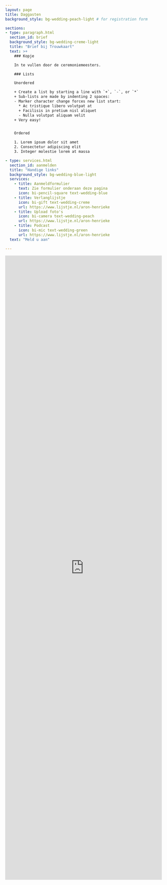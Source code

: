 ```yaml
---
layout: page
title: Daggasten
background_style: bg-wedding-peach-light # for registration form

sections:
- type: paragraph.html
  section_id: brief
  background_style: bg-wedding-creme-light
  title: "Brief bij Trouwkaart"
  text: >+
    ### Kopje

    In te vullen door de ceremoniemeesters.

    ### Lists

    Unordered

    + Create a list by starting a line with `+`, `-`, or `*`
    + Sub-lists are made by indenting 2 spaces:
    - Marker character change forces new list start:
      * Ac tristique libero volutpat at
      + Facilisis in pretium nisl aliquet
      - Nulla volutpat aliquam velit
    + Very easy!


    Ordered

    1. Lorem ipsum dolor sit amet
    2. Consectetur adipiscing elit
    3. Integer molestie lorem at massa

- type: services.html
  section_id: aanmelden
  title: "Handige links"
  background_style: bg-wedding-blue-light
  services:
    - title: Aanmeldformulier
      text: Zie formulier onderaan deze pagina
      icon: bi-pencil-square text-wedding-blue
    - title: Verlanglijstje
      icon: bi-gift text-wedding-creme
      url: https://www.lijstje.nl/aron-henrieke
    - title: Upload foto's
      icon: bi-camera text-wedding-peach
      url: https://www.lijstje.nl/aron-henrieke
    - title: Podcast
      icon: bi-mic text-wedding-green
      url: https://www.lijstje.nl/aron-henrieke
  text: "Meld u aan"

---
```


<!-- Background managed at page level -->
<iframe src="https://docs.google.com/forms/d/e/1FAIpQLSehOo377JMwMc8C3erjoHAAVsWAOwQp2Mx1K4yXSkHwlM-aiQ/viewform?embedded=true" width="100%" height="2000" frameborder="0" marginheight="0" marginwidth="0">Laden…</iframe>
